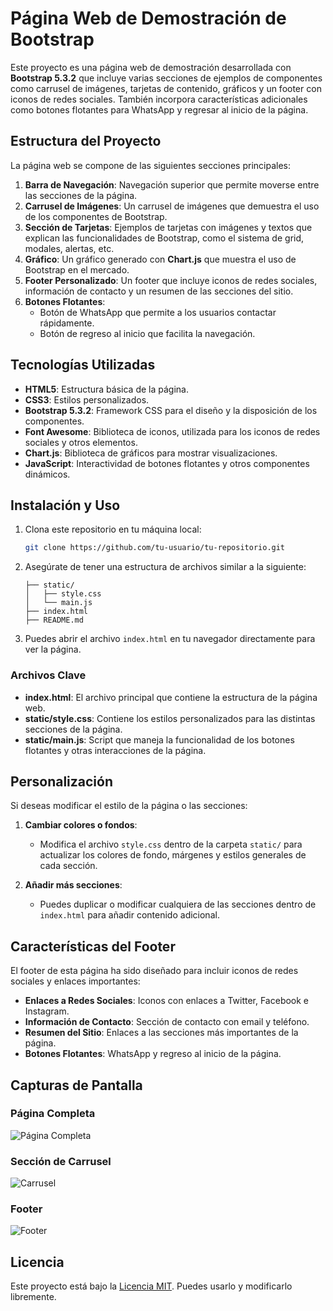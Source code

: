 # Página Web de Demostración de Bootstrap

Este proyecto es una página web de demostración desarrollada con **Bootstrap 5.3.2** que incluye varias secciones de ejemplos de componentes como carrusel de imágenes, tarjetas de contenido, gráficos y un footer con iconos de redes sociales. También incorpora características adicionales como botones flotantes para WhatsApp y regresar al inicio de la página.

## Estructura del Proyecto

La página web se compone de las siguientes secciones principales:

1. **Barra de Navegación**: Navegación superior que permite moverse entre las secciones de la página.
2. **Carrusel de Imágenes**: Un carrusel de imágenes que demuestra el uso de los componentes de Bootstrap.
3. **Sección de Tarjetas**: Ejemplos de tarjetas con imágenes y textos que explican las funcionalidades de Bootstrap, como el sistema de grid, modales, alertas, etc.
4. **Gráfico**: Un gráfico generado con **Chart.js** que muestra el uso de Bootstrap en el mercado.
5. **Footer Personalizado**: Un footer que incluye iconos de redes sociales, información de contacto y un resumen de las secciones del sitio.
6. **Botones Flotantes**:
   - Botón de WhatsApp que permite a los usuarios contactar rápidamente.
   - Botón de regreso al inicio que facilita la navegación.

## Tecnologías Utilizadas

- **HTML5**: Estructura básica de la página.
- **CSS3**: Estilos personalizados.
- **Bootstrap 5.3.2**: Framework CSS para el diseño y la disposición de los componentes.
- **Font Awesome**: Biblioteca de iconos, utilizada para los iconos de redes sociales y otros elementos.
- **Chart.js**: Biblioteca de gráficos para mostrar visualizaciones.
- **JavaScript**: Interactividad de botones flotantes y otros componentes dinámicos.

## Instalación y Uso

1. Clona este repositorio en tu máquina local:
    ```bash
    git clone https://github.com/tu-usuario/tu-repositorio.git
    ```

2. Asegúrate de tener una estructura de archivos similar a la siguiente:
    ```
    ├── static/
    │   ├── style.css
    │   └── main.js
    ├── index.html
    ├── README.md
    ```

3. Puedes abrir el archivo `index.html` en tu navegador directamente para ver la página.

### Archivos Clave

- **index.html**: El archivo principal que contiene la estructura de la página web.
- **static/style.css**: Contiene los estilos personalizados para las distintas secciones de la página.
- **static/main.js**: Script que maneja la funcionalidad de los botones flotantes y otras interacciones de la página.

## Personalización

Si deseas modificar el estilo de la página o las secciones:

1. **Cambiar colores o fondos**:
    - Modifica el archivo `style.css` dentro de la carpeta `static/` para actualizar los colores de fondo, márgenes y estilos generales de cada sección.

2. **Añadir más secciones**:
    - Puedes duplicar o modificar cualquiera de las secciones dentro de `index.html` para añadir contenido adicional.

## Características del Footer

El footer de esta página ha sido diseñado para incluir iconos de redes sociales y enlaces importantes:

- **Enlaces a Redes Sociales**: Iconos con enlaces a Twitter, Facebook e Instagram.
- **Información de Contacto**: Sección de contacto con email y teléfono.
- **Resumen del Sitio**: Enlaces a las secciones más importantes de la página.
- **Botones Flotantes**: WhatsApp y regreso al inicio de la página.

## Capturas de Pantalla

### Página Completa
![Página Completa]()

### Sección de Carrusel
![Carrusel](g)

### Footer
![Footer]()

## Licencia

Este proyecto está bajo la [Licencia MIT](https://opensource.org/licenses/MIT). Puedes usarlo y modificarlo libremente.

